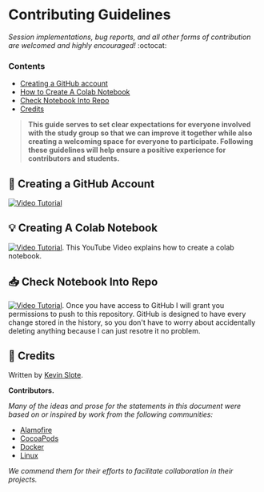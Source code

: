 # Contributing Guidelines

*Session implementations, bug reports, and all other forms of contribution are welcomed and highly encouraged!* :octocat:

### Contents

- [Creating a GitHub account](#creating-an-account)
- [How to Create A Colab Notebook](#create-colab)
- [Check Notebook Into Repo](#inbox_tray-opening-an-issue)
- [Credits](#pray-credits)

> **This guide serves to set clear expectations for everyone involved with the study group so that we can improve it together while also creating a welcoming space for everyone to participate. Following these guidelines will help ensure a positive experience for contributors and students.**

## :book: Creating a GitHub Account

[![Video Tutorial](https://img.youtube.com/vi/Gn3w1UvTx0A/0.jpg)](https://www.youtube.com/watch?v=Gn3w1UvTx0A)

## :bulb: Creating A Colab Notebook

[![Video Tutorial](https://img.youtube.com/vi/gfK2LpkUKac/0.jpg)](https://www.youtube.com/watch?v=gfK2LpkUKac). 
This YouTube Video explains how to create a colab notebook.

## :inbox_tray: Check Notebook Into Repo
 
[![Video Tutorial](https://img.youtube.com/vi/FGNDZu0fCWQ/0.jpg)](https://www.youtube.com/watch?v=FGNDZu0fCWQ). 
Once you have access to GitHub I will grant you permissions to push to this repository. GitHub is designed to have every change stored in the history, so you don't have to worry about accidentally 
deleting anything because I can just resotre it no problem.

## :pray: Credits

Written by [Kevin Slote](https://github.com/kslote1). 

**Contributors.**

*Many of the ideas and prose for the statements in this document were based on or inspired by work from the following communities:*

- [Alamofire](https://github.com/Alamofire/Alamofire/blob/master/CONTRIBUTING.md)
- [CocoaPods](https://github.com/CocoaPods/CocoaPods/blob/master/CONTRIBUTING.md)
- [Docker](https://github.com/moby/moby/blob/master/CONTRIBUTING.md)
- [Linux](https://elinux.org/Developer_Certificate_Of_Origin)

*We commend them for their efforts to facilitate collaboration in their projects.*
